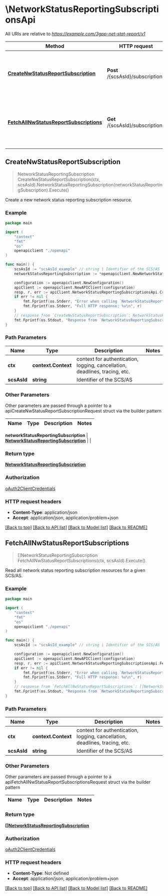 # \NetworkStatusReportingSubscriptionsApi

All URIs are relative to *https://example.com/3gpp-net-stat-report/v1*

Method | HTTP request | Description
------------- | ------------- | -------------
[**CreateNwStatusReportSubscription**](NetworkStatusReportingSubscriptionsApi.md#CreateNwStatusReportSubscription) | **Post** /{scsAsId}/subscriptions | Create a new network status reporting subscription resource.
[**FetchAllNwStatusReportSubscriptions**](NetworkStatusReportingSubscriptionsApi.md#FetchAllNwStatusReportSubscriptions) | **Get** /{scsAsId}/subscriptions | Read all network status reporting subscription resources for a given SCS/AS.



## CreateNwStatusReportSubscription

> NetworkStatusReportingSubscription CreateNwStatusReportSubscription(ctx, scsAsId).NetworkStatusReportingSubscription(networkStatusReportingSubscription).Execute()

Create a new network status reporting subscription resource.

### Example

```go
package main

import (
    "context"
    "fmt"
    "os"
    openapiclient "./openapi"
)

func main() {
    scsAsId := "scsAsId_example" // string | Identifier of the SCS/AS
    networkStatusReportingSubscription := *openapiclient.NewNetworkStatusReportingSubscription("NotificationDestination_example", *openapiclient.NewLocationArea()) // NetworkStatusReportingSubscription | 

    configuration := openapiclient.NewConfiguration()
    apiClient := openapiclient.NewAPIClient(configuration)
    resp, r, err := apiClient.NetworkStatusReportingSubscriptionsApi.CreateNwStatusReportSubscription(context.Background(), scsAsId).NetworkStatusReportingSubscription(networkStatusReportingSubscription).Execute()
    if err != nil {
        fmt.Fprintf(os.Stderr, "Error when calling `NetworkStatusReportingSubscriptionsApi.CreateNwStatusReportSubscription``: %v\n", err)
        fmt.Fprintf(os.Stderr, "Full HTTP response: %v\n", r)
    }
    // response from `CreateNwStatusReportSubscription`: NetworkStatusReportingSubscription
    fmt.Fprintf(os.Stdout, "Response from `NetworkStatusReportingSubscriptionsApi.CreateNwStatusReportSubscription`: %v\n", resp)
}
```

### Path Parameters


Name | Type | Description  | Notes
------------- | ------------- | ------------- | -------------
**ctx** | **context.Context** | context for authentication, logging, cancellation, deadlines, tracing, etc.
**scsAsId** | **string** | Identifier of the SCS/AS | 

### Other Parameters

Other parameters are passed through a pointer to a apiCreateNwStatusReportSubscriptionRequest struct via the builder pattern


Name | Type | Description  | Notes
------------- | ------------- | ------------- | -------------

 **networkStatusReportingSubscription** | [**NetworkStatusReportingSubscription**](NetworkStatusReportingSubscription.md) |  | 

### Return type

[**NetworkStatusReportingSubscription**](NetworkStatusReportingSubscription.md)

### Authorization

[oAuth2ClientCredentials](../README.md#oAuth2ClientCredentials)

### HTTP request headers

- **Content-Type**: application/json
- **Accept**: application/json, application/problem+json

[[Back to top]](#) [[Back to API list]](../README.md#documentation-for-api-endpoints)
[[Back to Model list]](../README.md#documentation-for-models)
[[Back to README]](../README.md)


## FetchAllNwStatusReportSubscriptions

> []NetworkStatusReportingSubscription FetchAllNwStatusReportSubscriptions(ctx, scsAsId).Execute()

Read all network status reporting subscription resources for a given SCS/AS.

### Example

```go
package main

import (
    "context"
    "fmt"
    "os"
    openapiclient "./openapi"
)

func main() {
    scsAsId := "scsAsId_example" // string | Identifier of the SCS/AS

    configuration := openapiclient.NewConfiguration()
    apiClient := openapiclient.NewAPIClient(configuration)
    resp, r, err := apiClient.NetworkStatusReportingSubscriptionsApi.FetchAllNwStatusReportSubscriptions(context.Background(), scsAsId).Execute()
    if err != nil {
        fmt.Fprintf(os.Stderr, "Error when calling `NetworkStatusReportingSubscriptionsApi.FetchAllNwStatusReportSubscriptions``: %v\n", err)
        fmt.Fprintf(os.Stderr, "Full HTTP response: %v\n", r)
    }
    // response from `FetchAllNwStatusReportSubscriptions`: []NetworkStatusReportingSubscription
    fmt.Fprintf(os.Stdout, "Response from `NetworkStatusReportingSubscriptionsApi.FetchAllNwStatusReportSubscriptions`: %v\n", resp)
}
```

### Path Parameters


Name | Type | Description  | Notes
------------- | ------------- | ------------- | -------------
**ctx** | **context.Context** | context for authentication, logging, cancellation, deadlines, tracing, etc.
**scsAsId** | **string** | Identifier of the SCS/AS | 

### Other Parameters

Other parameters are passed through a pointer to a apiFetchAllNwStatusReportSubscriptionsRequest struct via the builder pattern


Name | Type | Description  | Notes
------------- | ------------- | ------------- | -------------


### Return type

[**[]NetworkStatusReportingSubscription**](NetworkStatusReportingSubscription.md)

### Authorization

[oAuth2ClientCredentials](../README.md#oAuth2ClientCredentials)

### HTTP request headers

- **Content-Type**: Not defined
- **Accept**: application/json, application/problem+json

[[Back to top]](#) [[Back to API list]](../README.md#documentation-for-api-endpoints)
[[Back to Model list]](../README.md#documentation-for-models)
[[Back to README]](../README.md)

